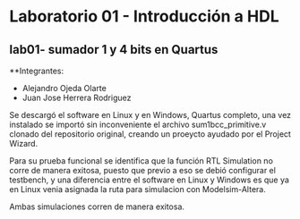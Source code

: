 # Laboratorio 01 - Introducción a HDL
## lab01- sumador 1 y 4 bits en Quartus

**Integrantes:

- Alejandro Ojeda Olarte
- Juan Jose Herrera Rodriguez

Se descargó el software en Linux y en Windows, Quartus completo, una vez instalado se importó sin inconveniente el archivo sum1bcc_primitive.v clonado del repositorio original, creando un proeycto ayudado por el Project Wizard.

Para su prueba funcional se identifica que la función RTL Simulation no corre de manera exitosa, puesto que previo a eso se debió configurar el testbench, y una diferencia entre el software en Linux y Windows es que ya en Linux venia asignada la ruta para simulacion con Modelsim-Altera.

Ambas simulaciones corren de manera exitosa.
